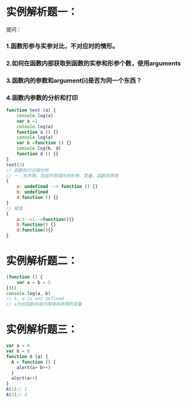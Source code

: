 # 实例解析题一：
提问：
### 1.函数形参与实参对比，不对应时的情形。
### 2.如何在函数内部获取到函数的实参和形参个数，使用arguments
### 3.函数内的参数和argument[i]是否为同一个东西？
### 4.函数内参数的分析和打印
```js
function test (a) {
    console.log(a)
    var a =1
    console.log(a)
    function a () {}
    console.log(a)
    var b =function () {}
    console.log(b, d)
    function d () {}
}
test(3)
// 函数执行过程分析
// 一：先声明，包括作用域内的形参、变量、函数的声明
{
    a: undefined --> function () {}
    b: undefined
    d:function () {}
}
// 赋值
{
    a:3-->1-->function(){}
    b:function() {}
    d:function(){}
}
```
# 实例解析题二：
```js
(function () {
    var a = b = 5
})()
console.log(a, b)
// 5, a is not defined
// a为在函数布局作用域内声明的变量
```
# 实例解析题三：
```js
var a = 0
var b = 0
function A (a) {
  A = function () {
    alert(a+ b++)
  }
  alert(a++)
}
A(1)// 1
A(2)// 4
```